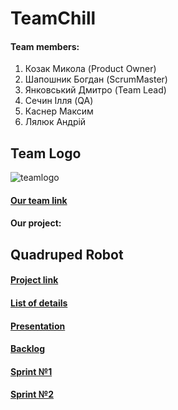 #   TeamChill

#### Team members:

   1) Козак Микола (Product Owner)
   2) Шапошник Богдан (ScrumMaster)
   3) Янковський Дмитро (Team Lead)
   4) Сечин Ілля (QA)
   5) Каснер Максим
   6) Лялюк Андрій
    
## Team Logo

 ![teamlogo](https://user-images.githubusercontent.com/47568507/52844166-a63e9a80-310c-11e9-926f-c188f31485e6.jpg)

####   [Our team link](https://github.com/orgs/progbase/teams/team-chill) 

####  Our project:

##     Quadruped Robot

####  [Project link](https://github.com/orgs/progbase/projects/8)
####  [List of details](https://docs.google.com/spreadsheets/d/1k3c81QdA3LiKYz2QmPCBb-pNQtNbF1K70HmR1if5axk/edit?usp=sharing)
####  [Presentation](https://docs.google.com/presentation/d/1f_KVaQNKkFv0bcAar8zt5-yv105-SQocj1BVu4mv-hw/edit#slide=id.g4fb11449bd_0_46)
####  [Backlog](https://docs.google.com/spreadsheets/d/1Ny-xPChf-VtyrRTfPZE_ecSWgw-I6Ve6-dQP9J45IBU/edit?usp=sharing)
####  [Sprint №1](https://docs.google.com/document/d/1EJD-jHyHOKa5-Zi4KGN6JSKx_9jdWLyzlTl6XvBTV8o/edit?usp=sharing)
####  [Sprint №2](https://docs.google.com/document/d/1NJQq87FbMm89194gnImEUgT6hjDB_tZxRtpycBtCjXc/edit?usp=sharing)
